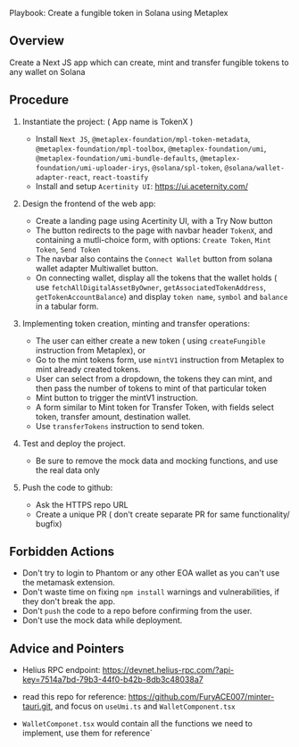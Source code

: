 Playbook: Create a fungible token in Solana using Metaplex

## Overview

Create a Next JS app which can create, mint and transfer fungible tokens to any wallet on Solana

## Procedure

1. Instantiate the project: ( App name is TokenX )

   - Install `Next JS`, `@metaplex-foundation/mpl-token-metadata`, `@metaplex-foundation/mpl-toolbox`, `@metaplex-foundation/umi`, `@metaplex-foundation/umi-bundle-defaults`, `@metaplex-foundation/umi-uploader-irys`, `@solana/spl-token`, `@solana/wallet-adapter-react`, `react-toastify`
   - Install and setup `Acertinity UI`: https://ui.aceternity.com/

2. Design the frontend of the web app:

   - Create a landing page using Acertinity UI, with a Try Now button
   - The button redirects to the page with navbar header `TokenX`, and containing a mutli-choice form, with options:
     `Create Token`, `Mint Token`, `Send Token`
   - The navbar also contains the `Connect Wallet` button from solana wallet adapter Multiwallet button.
   - On connecting wallet, display all the tokens that the wallet holds ( use `fetchAllDigitalAssetByOwner`, `getAssociatedTokenAddress`, `getTokenAccountBalance`) and display `token name`, `symbol` and `balance` in a tabular form.

3. Implementing token creation, minting and transfer operations:

   - The user can either create a new token ( using `createFungible` instruction from Metaplex), or
   - Go to the mint tokens form, use `mintV1` instruction from Metaplex to mint already created tokens.
   - User can select from a dropdown, the tokens they can mint, and then pass the number of tokens to mint of that particular token
   - Mint button to trigger the mintV1 instruction.
   - A form similar to Mint token for Transfer Token, with fields select token, transfer amount, destination wallet.
   - Use `transferTokens` instruction to send token.

4. Test and deploy the project.

   - Be sure to remove the mock data and mocking functions, and use the real data only

5. Push the code to github:
   - Ask the HTTPS repo URL
   - Create a unique PR ( don't create separate PR for same functionality/ bugfix)

## Forbidden Actions

- Don't try to login to Phantom or any other EOA wallet as you can't use the metamask extension.
- Don't waste time on fixing `npm install` warnings and vulnerabilities, if they don't break the app.
- Don't `push` the code to a repo before confirming from the user.
- Don't use the mock data while deployment.

## Advice and Pointers

- Helius RPC endpoint: https://devnet.helius-rpc.com/?api-key=7514a7bd-79b3-44f0-b42b-8db3c48038a7

- read this repo for reference: https://github.com/FuryACE007/minter-tauri.git, and focus on `useUmi.ts` and `WalletComponent.tsx`

- `WalletComponet.tsx` would contain all the functions we need to implement, use them for reference`
